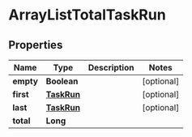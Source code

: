

# ArrayListTotalTaskRun


## Properties

| Name | Type | Description | Notes |
|------------ | ------------- | ------------- | -------------|
|**empty** | **Boolean** |  |  [optional] |
|**first** | [**TaskRun**](TaskRun.md) |  |  [optional] |
|**last** | [**TaskRun**](TaskRun.md) |  |  [optional] |
|**total** | **Long** |  |  |




